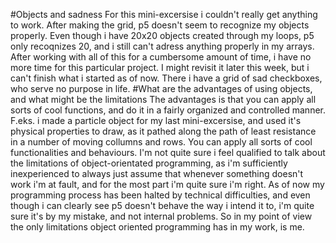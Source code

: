 #Objects and sadness
For this mini-excersise i couldn't really get anything to work. After making the grid, p5 doesn't seem to recognize my objects properly. Even though i have 20x20 objects created through my loops, p5 only recoqnizes 20, and i still can't adress anything properly in my arrays.
After working with all of this for a cumbersome amount of time, i have no more time for this particular project. I might revisit it later this week, but i can't finish what i started as of now. There i have a grid of sad checkboxes, who serve no purpose in life.
#What are the advantages of using objects, and what might be the limitations
The advantages is that you can apply all sorts of cool functions, and do it in a fairly organized and controlled manner. F.eks. i made a particle object for my last mini-excersise, and used it's physical properties to draw, as it pathed along the path of least resistance in a number of moving collumns and rows. You can apply all sorts of cool functionalities and behaviours.
I'm not quite sure i feel qualified to talk about the limitations of object-orientated programming, as i'm sufficiently inexperienced to always just assume that whenever something doesn't work i'm at fault, and for the most part i'm quite sure i'm right. As of now my programming process has been halted by technical difficulties, and even though i can clearly see p5 doesn't behave the way i intend it to, i'm quite sure it's by my mistake, and not internal problems. So in my point of view the only limitations object oriented programming has in my work, is me.
